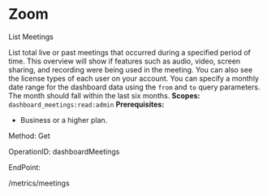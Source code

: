 #     Zoom


List Meetings

List total live or past meetings that occurred during a specified period of time. This overview will show if features such as audio, video, screen sharing, and recording were being used in the meeting. You can also see the license types of each user on your account. You can specify a monthly date range for the dashboard data using the `from` and `to` query parameters. The month should fall within the last six months.
**Scopes:** `dashboard_meetings:read:admin`
**Prerequisites:** 
* Business or a higher plan.

Method: Get

OperationID: dashboardMeetings

EndPoint:

/metrics/meetings
